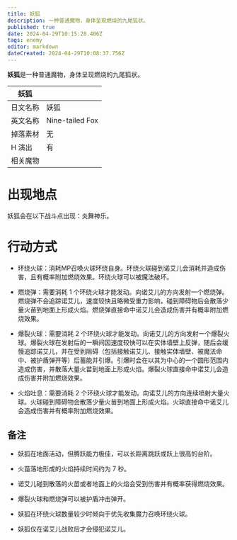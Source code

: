```yaml
---
title: 妖狐
description: 一种普通魔物，身体呈现燃烧的九尾狐状。
published: true
date: 2024-04-29T10:15:28.406Z
tags: enemy
editor: markdown
dateCreated: 2024-04-29T10:08:37.756Z
---
```


**妖狐**是一种普通魔物，身体呈现燃烧的九尾狐状。

<!-- 在这里放置图像 -->

| 妖狐 ||
| - | - |
| 日文名称 | <span lang="ja">妖狐</span> |
| 英文名称 | Nine-tailed Fox |
| 掉落素材 | 无 |
| H 演出 | 有 |
| 相关魔物 |  |

# 出现地点

妖狐会在以下战斗点出现：炎舞神乐。

# 行动方式

- 环绕火球：消耗MP召唤火球环绕自身。环绕火球碰到诺艾儿会消耗并造成伤害，且有概率附加燃烧效果。环绕火球可以被魔法破坏。

- 燃烧弹：需要消耗 1 个环绕火球才能发动。向诺艾儿的方向发射一个燃烧弹。燃烧弹不会追踪诺艾儿，速度较快且略微受重力影响，碰到障碍物后会散落少量火苗到地面上形成火焰。燃烧弹直接命中诺艾儿会造成伤害并有概率附加燃烧效果。

- 爆裂火球：需要消耗 2 个环绕火球才能发动。向诺艾儿的方向发射一个爆裂火球。爆裂火球在发射后的一瞬间因速度较快可以在实体墙壁上反弹，随后会缓慢追踪诺艾儿，并在受到阻碍（包括接触诺艾儿、接触实体墙壁、被魔法命中、被护盾弹开等）后蓄能并引爆。引爆时会在以其为中心的一个圆形范围内造成伤害，并散落大量火苗到地面上形成火焰。爆裂火球直接命中诺艾儿会造成伤害并附加燃烧效果。

- 火焰吐息：需要消耗 2 个环绕火球才能发动。向诺艾儿的方向连续喷射大量火球。火球碰到障碍物会散落少量火苗到地面上形成火焰。火球直接命中诺艾儿会造成伤害并有概率附加燃烧效果。

## 备注

- 妖狐在地面活动，但腾跃能力极佳，可以长距离跳跃或跃上很高的台阶。

- 火苗落地形成的火焰持续时间约为 7 秒。

- 诺艾儿碰到散落的火苗或者地面上的火焰会受到伤害并有概率获得燃烧效果。

- 爆裂火球和燃烧弹可以被护盾冲击弹开。

- 妖狐在环绕火球数量较少时倾向于优先收集魔力召唤环绕火球。

- 妖狐仅在诺艾儿战败后才会侵犯诺艾儿。
